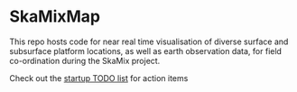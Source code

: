 # SkaMixMap

This repo hosts code for near real time visualisation of diverse surface and subsurface platform locations, as well as earth observation data, for field co-ordination during the SkaMix project.

Check out the [startup TODO list](https://github.com/voto-ocean-knowledge/SkaMixMap/issues/1) for action items
